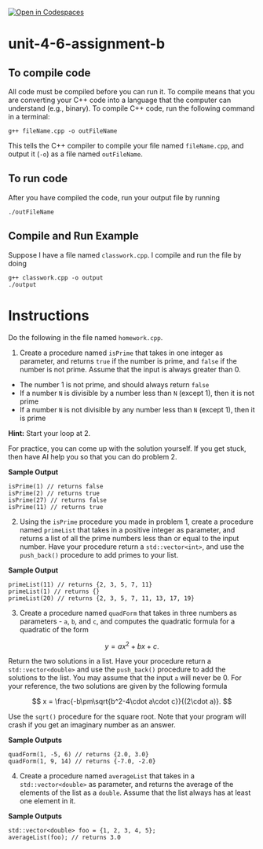 [![Open in Codespaces](https://classroom.github.com/assets/launch-codespace-2972f46106e565e64193e422d61a12cf1da4916b45550586e14ef0a7c637dd04.svg)](https://classroom.github.com/open-in-codespaces?assignment_repo_id=17746187)
# unit-4-6-assignment-b

## To compile code
All code must be compiled before you can run it.  To compile means that you are converting your C++ code into a language that the computer can understand (e.g., binary).  To compile C++ code, run the following command in a terminal:
```
g++ fileName.cpp -o outFileName
```
This tells the C++ compiler to compile your file named `fileName.cpp`, and output it (`-o`) as a file named `outFileName`.

## To run code
After you have compiled the code, run your output file by running
```
./outFileName
```

## Compile and Run Example
Suppose I have a file named `classwork.cpp`.  I compile and run the file by doing
```
g++ classwork.cpp -o output
./output
```

# Instructions
Do the following in the file named `homework.cpp`.
1. Create a procedure named `isPrime` that takes in one integer as parameter, and returns `true` if the number is prime, and `false` if the number is not prime.  Assume that the input is always greater than 0.
  * The number 1 is not prime, and should always return `false`
  * If a number `N` is divisible by a number less than `N` (except 1), then it is not prime
  * If a number `N` is not divisible by any number less than `N` (except 1), then it is prime

**Hint:** Start your loop at 2.

For practice, you can come up with the solution yourself.  If you get stuck, then have AI help you so that you can do problem 2.

**Sample Output**
```
isPrime(1) // returns false
isPrime(2) // returns true
isPrime(27) // returns false
isPrime(11) // returns true
```
2. Using the `isPrime` procedure you made in problem 1, create a procedure named `primeList` that takes in a positive integer as parameter, and returns a list of all the prime numbers less than or equal to the input number.  Have your procedure return a `std::vector<int>`, and use the `push_back()` procedure to add primes to your list.

**Sample Output**
```
primeList(11) // returns {2, 3, 5, 7, 11}
primeList(1) // returns {}
primeList(20) // returns {2, 3, 5, 7, 11, 13, 17, 19}
```

3. Create a procedure named `quadForm` that takes in three numbers as parameters - `a`, `b`, and `c`, and computes the quadratic formula for a quadratic of the form

$$ y = ax^2 + bx + c. $$

Return the two solutions in a list.  Have your procedure return a `std::vector<double>` and use the `push_back()` procedure to add the solutions to the list.  You may assume that the input `a` will never be 0.  For your reference, the two solutions are given by the following formula

$$ x = \frac{-b\pm\sqrt{b^2-4\cdot a\cdot c}}{(2\cdot a)}. $$

Use the `sqrt()` procedure for the square root.  Note that your program will crash if you get an imaginary number as an answer.

**Sample Outputs**
```
quadForm(1, -5, 6) // returns {2.0, 3.0}
quadForm(1, 9, 14) // returns {-7.0, -2.0}
```
4. Create a procedure named `averageList` that takes in a `std::vector<double>` as parameter, and returns the average of the elements of the list as a `double`.  Assume that the list always has at least one element in it.

**Sample Outputs**
```
std::vector<double> foo = {1, 2, 3, 4, 5};
averageList(foo); // returns 3.0
```
